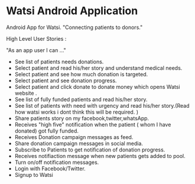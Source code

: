 Watsi Android Application
===============

Android App for Watsi. "Connecting patients to donors."


High Level User Stories :

  "As an app user I can ..."
  
* See list of patients needs donations.
* Select patient and read his/her story and understand medical needs.
* Select patient and see how much donation is targeted.
* Select patient and see donation progress.
* Select patient and click donate to donate money which opens Watsi website .
* See list of fully funded patients and read his/her story.
* See list of patients with need with urgency and read his/her story.(Read how watsi works i dont think this will be required. )
* Share patients story on my facebook,twitter,whatsApp.
* Receives "high five" notification when the patient ( whom I have donated) got fully funded.
* Receives Donation campaign messages as feed.
* Share donation campaign messages in social media.
* Subscribe to Patients to get notification of donation progress.
* Receives notifiaction message when new patients gets added to pool.
* Turn on/off notification messages.
* Login with Facebook/Twitter.
* Signup to Watsi

